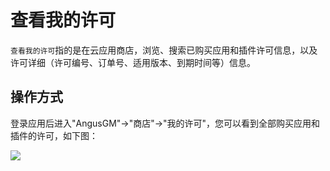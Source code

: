 查看我的许可
===

`查看我的许可`指的是在云应用商店，浏览、搜索已购买应用和插件许可信息，以及许可详细（许可编号、订单号、适用版本、到期时间等）信息。

## 操作方式

登录应用后进入"AngusGM"->"商店"->"我的许可"，您可以看到全部购买应用和插件的许可，如下图：

![](https://bj-c1-prod-files.xcan.cloud/storage/pubapi/v1/file/license-list.png?fid=207887511026925813&fpt=fanIKrC7PD3oTvq4dqthA8AaijTtWuBBLVKn6EUx)
